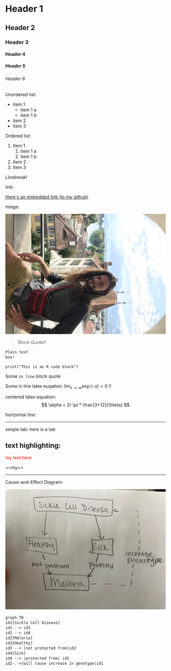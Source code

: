 # Header 1

## Header 2

### Header 3

#### Header 4

##### Header 5

###### Header 6

Unordered list:

* item 1
  * item 1 a
  * item 1 b
* item 2
* item 3



Ordered list:

1. Item 1
   1. item 1 a
   2. item 1 b
2. Item 2
3. Item 3



Linebreak!  





link:

[Here's an embedded link (to my github)](https://isaacracine.github.io/RacineBio381/)

image:

![Thun](https://github.com/isaacracine/RacineBio381/blob/main/Thun.jpg?raw=true)



> Block Quote!!

```
Plain text
box!
```

```{r}
print("This is an R code block")
```



Some `in line` block quote


Some in line latex euqation: $\lim_{x \to \infty} \exp(-x) = 0$ !!






centered latex equation:
$$
\alpha = 2/ \pi * \frac{3+12}{\theta}
$$


horizontal line:

____

 

simple tab:
	here is a tab

## text highlighting:

<p style="color:red">my text here</p>

==my== 







____

Cause-and-Effect Diagram:

![CauseAndEffect](https://github.com/isaacracine/RacineBio381/blob/main/CauseAndEffect.jpg?raw=TRUE)





```mermaid
graph TB
id1[Sickle Cell Disease] 
id1 --> id3
id1 --> id4
id2[Malaria]
id3[Healthy]
id3 --> |not protected from|id2
id4[Sick]
id4 --> |protected from| id2
id2-.->|will cause increase in genotype|id1
```



   





